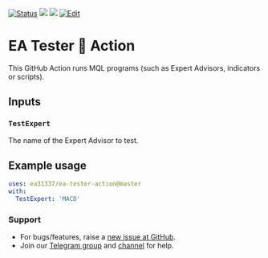 <!-- markdownlint-configure-file { "MD013": { "line_length": 120 } } -->
<!-- [![Release][github-release-image]][github-release-link] -->
<!-- [![Docker image][docker-build-image]][docker-build-link] -->
[![Status][gha-image-docker-master]][gha-link-docker-master]
[![][tg-channel-image]][tg-channel-link]
[![][tg-chat-image]][tg-chat-link]
[![Edit][gitpod-image]][gitpod-link]

[github-release-image]: https://img.shields.io/github/release/EA31337/EA-Tester-Action.svg?logo=github
[github-release-link]: https://github.com/EA31337/EA-Tester-Action/releases
[docker-build-image]: https://images.microbadger.com/badges/image/ea31337/ea-tester-action.svg
[docker-build-link]: https://microbadger.com/images/ea31337/ea-tester-action
<!-- Telegram links -->
[tg-channel-image]: https://img.shields.io/badge/Telegram-news-0088CC.svg?logo=telegram
[tg-channel-link]: https://t.me/EA31337_News
[tg-chat-image]: https://img.shields.io/badge/Telegram-chat-0088CC.svg?logo=telegram
[tg-chat-link]: https://t.me/EA31337
<!-- GitHub Actions build links -->
[gha-link-docker-master]: https://github.com/EA31337/EA-Tester-Action/actions?query=workflow%3ADocker
[gha-image-docker-master]: https://github.com/EA31337/EA-Tester-Action/workflows/Docker/badge.svg
<!-- Gitpod links -->
[gitpod-image]: https://img.shields.io/badge/Gitpod-ready--to--code-blue?logo=gitpod
[gitpod-link]: https://gitpod.io/#https://github.com/EA31337/EA-Tester-Action

# EA Tester 🐳 Action

This GitHub Action runs MQL programs (such as Expert Advisors, indicators or scripts).

## Inputs

### `TestExpert`

The name of the Expert Advisor to test.

<!--
## Outputs

### `foo`

Foo bar.
-->

## Example usage

```yaml
uses: ea31337/ea-tester-action@master
with:
  TestExpert: 'MACD'
```

### Support

- For bugs/features, raise a [new issue at GitHub](https://github.com/EA31337/EA-Tester-Action/issues).
- Join our [Telegram group](https://t.me/EA31337) and [channel](https://t.me/EA31337_Announcements) for help.

